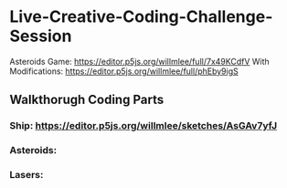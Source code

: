 # Live-Creative-Coding-Challenge-Session
Asteroids Game: https://editor.p5js.org/willmlee/full/7x49KCdfV
With Modifications: https://editor.p5js.org/willmlee/full/phEby9igS

## Walkthorugh Coding Parts
### Ship: https://editor.p5js.org/willmlee/sketches/AsGAv7yfJ

### Asteroids:

### Lasers: 
